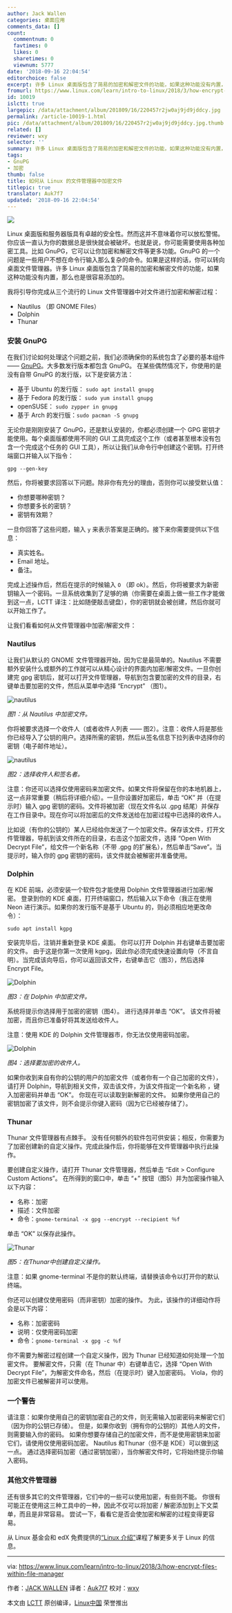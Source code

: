 ```yaml
---
author: Jack Wallen
categories: 桌面应用
comments_data: []
count:
  commentnum: 0
  favtimes: 0
  likes: 0
  sharetimes: 0
  viewnum: 5777
date: '2018-09-16 22:04:54'
editorchoice: false
excerpt: 许多 Linux 桌面版包含了简易的加密和解密文件的功能，如果这种功能没有内置，那么也是很容易添加的。
fromurl: https://www.linux.com/learn/intro-to-linux/2018/3/how-encrypt-files-within-file-manager
id: 10019
islctt: true
largepic: /data/attachment/album/201809/16/220457r2jw0aj9jd9jddcy.jpg
permalink: /article-10019-1.html
pic: /data/attachment/album/201809/16/220457r2jw0aj9jd9jddcy.jpg.thumb.jpg
related: []
reviewer: wxy
selector: ''
summary: 许多 Linux 桌面版包含了简易的加密和解密文件的功能，如果这种功能没有内置，那么也是很容易添加的。
tags:
- GnuPG
- 加密
thumb: false
title: 如何从 Linux 的文件管理器中加密文件
titlepic: true
translator: Auk7f7
updated: '2018-09-16 22:04:54'
---
```


![](/data/attachment/album/201809/16/220457r2jw0aj9jd9jddcy.jpg)


Linux 桌面版和服务器版具有卓越的安全性。然而这并不意味着你可以放松警惕。你应该一直认为你的数据总是很快就会被破坏。也就是说，你可能需要使用各种加密工具。比如 GnuPG，它可以让你加密和解密文件等更多功能。GnuPG 的一个问题是一些用户不想在命令行输入那么复杂的命令。如果是这样的话，你可以转向桌面文件管理器。许多 Linux 桌面版包含了简易的加密和解密文件的功能，如果这种功能没有内置，那么也是很容易添加的。


我将引导你完成从三个流行的 Linux 文件管理器中对文件进行加密和解密过程：


* Nautilus （即 GNOME Files）
* Dolphin
* Thunar


### 安装 GnuPG


在我们讨论如何处理这个问题之前，我们必须确保你的系统包含了必要的基本组件 —— [GnuPG](https://www.gnupg.org/)。大多数发行版本都包含 GnuPG。 在某些偶然情况下，你使用的是没有自带 GnuPG 的发行版，以下是安装方法：


* 基于 Ubuntu 的发行版： `sudo apt install gnupg`
* 基于 Fedora 的发行版： `sudo yum install gnupg`
* openSUSE： `sudo zypper in gnupg`
* 基于 Arch 的发行版：`sudo pacman -S gnupg`


无论你是刚刚安装了 GnuPG，还是默认安装的，你都必须创建一个 GPG 密钥才能使用。每个桌面版都使用不同的 GUI 工具完成这个工作（或者甚至根本没有包含一个完成这个任务的 GUI 工具），所以让我们从命令行中创建这个密钥。打开终端窗口并输入以下指令：



```
gpg --gen-key
```

然后，你将被要求回答以下问题。除非你有充分的理由，否则你可以接受默认值：


* 你想要哪种密钥？
* 你想要多长的密钥？
* 密钥有效期？


一旦你回答了这些问题，输入 `y` 来表示答案是正确的。接下来你需要提供以下信息：


* 真实姓名。
* Email 地址。
* 备注。


完成上述操作后，然后在提示的时候输入 `O` （即 ok）。然后，你将被要求为新密钥输入一个密码。一旦系统收集到了足够的熵（你需要在桌面上做一些工作才能做到这一点，LCTT 译注：比如随便敲击键盘），你的密钥就会被创建，然后你就可以开始工作了。


让我们看看如何从文件管理器中加密/解密文件：


### Nautilus


让我们从默认的 GNOME 文件管理器开始，因为它是最简单的。Nautilus 不需要额外安装什么或额外的工作就可以从精心设计的界面内加密/解密文件。一旦你创建完 gpg 密钥后，就可以打开文件管理器，导航到包含要加密的文件的目录，右键单击要加密的文件，然后从菜单中选择 “Encrypt” （图1）。


![nautilus](/data/attachment/album/201809/16/220458gqzol9lqcrfyqrqu.jpg "nautilus")


*图1：从 Nautilus 中加密文件。*


你将被要求选择一个收件人（或者收件人列表 —— 图2）。注意：收件人将是那些你已经导入了公钥的用户。选择所需的密钥，然后从签名信息下拉列表中选择你的密钥（电子邮件地址）。


![nautilus](/data/attachment/album/201809/16/220459vo4ao0dtt0a34faw.jpg "nautilus")


*图2：选择收件人和签名者。*


注意：你还可以选择仅使用密码来加密文件。如果文件将保留在你的本地机器上，这一点非常重要（稍后将详细介绍）。一旦你设置好加密后，单击 “OK” 并（在提示时）输入 gpg 密钥的密码。文件将被加密（现在文件名以 .gpg 结尾）并保存在工作目录中。现在你可以将加密后的文件发送给在加密过程中已选择的收件人。


比如说（有你的公钥的）某人已经给你发送了一个加密文件。保存该文件，打开文件管理器，导航到该文件所在的目录，右击这个加密文件，选择 “Open With Decrypt File”，给文件一个新名称（不带 .gpg 的扩展名），然后单击“Save”。当提示时，输入你的 gpg 密钥的密码，该文件就会被解密并准备使用。


### Dolphin


在 KDE 前端，必须安装一个软件包才能使用 Dolphin 文件管理器进行加密/解密。 登录到你的 KDE 桌面，打开终端窗口，然后输入以下命令（我正在使用 Neon 进行演示。如果你的发行版不是基于 Ubuntu 的，则必须相应地更改命令）：



```
sudo apt install kgpg
```

安装完毕后，注销并重新登录 KDE 桌面。 你可以打开 Dolphin 并右键单击要加密的文件。 由于这是你第一次使用 kgpg，因此你必须完成快速设置向导（不言自明）。当完成该向导后，你可以返回该文件，右键单击它（图3），然后选择 Encrypt File。


![Dolphin](/data/attachment/album/201809/16/220459p1smpygksl1pf2k4.jpg "Dolphin")


*图3：在 Dolphin 中加密文件。*


系统将提示你选择用于加密的密钥（图4）。 进行选择并单击 “OK”。 该文件将被加密，而且你已准备好将其发送给收件人。


注意：使用 KDE 的 Dolphin 文件管理器市，你无法仅使用密码加密。


![Dolphin](/data/attachment/album/201809/16/220500drs1lkck4egy966g.jpg "Dolphin")


*图4：选择要加密的收件人。*


如果你收到来自有你的公钥的用户的加密文件（或者你有一个自己加密的文件），请打开 Dolphin，导航到相关文件，双击该文件，为该文件指定一个新名称 ，键入加密密码并单击 “OK”。 你现在可以读取到新解密的文件。 如果你使用自己的密钥加密了该文件，则不会提示你键入密码（因为它已经被存储了）。


### Thunar


Thunar 文件管理器有点棘手。 没有任何额外的软件包可供安装；相反，你需要为了加密创建新的自定义操作。完成此操作后，你将能够在文件管理器中执行此操作。


要创建自定义操作，请打开 Thunar 文件管理器，然后单击 “Edit > Configure Custom Actions”。 在所得到的窗口中，单击 “+” 按钮（图5）并为加密操作输入以下内容：


* 名称：加密
* 描述：文件加密
* 命令：`gnome-terminal -x gpg --encrypt --recipient ％f`


单击 “OK” 以保存此操作。


![Thunar](/data/attachment/album/201809/16/220500lcjtz62ljgbz6ltj.jpg "Thunar")


*图5：在Thunar中创建自定义操作。*


注意：如果 gnome-terminal 不是你的默认终端，请替换该命令以打开你的默认终端。


你还可以创建仅使用密码（而非密钥）加密的操作。 为此，该操作的详细动作将会是以下内容：


* 名称：加密密码
* 说明：仅使用密码加密
* 命令：`gnome-terminal -x gpg -c ％f`


你不需要为解密过程创建一个自定义操作，因为 Thunar 已经知道如何处理一个加密文件。 要解密文件，只需（在 Thunar 中）右键单击它，选择 “Open With Decrypt File”，为解密文件命名，然后（在提示时）键入加密密码。 Viola，你的加密文件已被解密并可以使用。


### 一个警告


请注意：如果你使用自己的密钥加密自己的文件，则无需输入加密密码来解密它们（因为你的公钥已存储）。 但是，如果你收到（拥有你的公钥的）其他人的文件，则需要输入你的密码。 如果你想要存储自己的加密文件，而不是使用密钥来加密它们，请使用仅使用密码加密。 Nautilus 和Thunar（但不是 KDE）可以做到这一点。 通过选择密码加密（通过密钥加密），当你解密文件时，它将始终提示你输入密码。


### 其他文件管理器


还有很多其它的文件管理器，它们中的一些可以使用加密，有些则不能。 你很有可能正在使用这三种工具中的一种，因此不仅可以将加密 / 解密添加到上下文菜单，而且是非常容易。 尝试一下，看看它是否会使加密和解密的过程变得更容易。


从 Linux 基金会和 edX 免费提供的[“Linux 介绍”](https://training.linuxfoundation.org/linux-courses/system-administration-training/introduction-to-linux)课程了解更多关于 Linux 的信息。




---


via: <https://www.linux.com/learn/intro-to-linux/2018/3/how-encrypt-files-within-file-manager>


作者：[JACK WALLEN](https://www.linux.com/users/jlwallen) 译者：[Auk7f7](https://github.com/Auk7f7) 校对：[wxy](https://github.com/wxy)


本文由 [LCTT](https://github.com/LCTT/TranslateProject) 原创编译，[Linux中国](https://linux.cn/) 荣誉推出